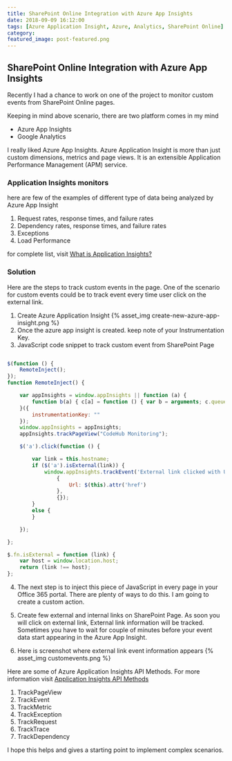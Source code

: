 ```yaml
---
title: SharePoint Online Integration with Azure App Insights
date: 2018-09-09 16:12:00
tags: [Azure Application Insight, Azure, Analytics, SharePoint Online]
category:
featured_image: post-featured.png  
---
```


## SharePoint Online Integration with Azure App Insights

Recently I had a chance to work on one of the project to monitor custom events from SharePoint Online pages.

Keeping in mind above scenario, there are two platform comes in my mind

* Azure App Insights
* Google Analytics

I really liked Azure App Insights. Azure Application Insight is more than just custom dimensions, metrics and page views. It is an extensible Application Performance Management (APM) service.

### Application Insights monitors

here are few of the examples of different type of data being analyzed by Azure App Insight

1. Request rates, response times, and failure rates
2. Dependency rates, response times, and failure rates
3. Exceptions
4. Load Performance 

for complete list, visit [What is Application Insights?](https://docs.microsoft.com/en-us/azure/application-insights/app-insights-overview)

### Solution

Here are the steps to track custom events in the page. One of the scenario for custom events could be to track event every time user click on the external link. 

1. Create Azure Application Insight
{% asset_img create-new-azure-app-insight.png %}
2. Once the azure app insight is created. keep note of your Instrumentation Key.
3. JavaScript code snippet to track custom event from SharePoint Page

``` JavaScript

$(function () {
    RemoteInject();
});
function RemoteInject() {

    var appInsights = window.appInsights || function (a) {
        function b(a) { c[a] = function () { var b = arguments; c.queue.push(function () { c[a].apply(c, b) }) } } var c = { config: a }, d = document, e = window; setTimeout(function () { var b = d.createElement("script"); b.src = a.url || "https://az416426.vo.msecnd.net/scripts/a/ai.0.js", d.getElementsByTagName("script")[0].parentNode.appendChild(b) }); try { c.cookie = d.cookie } catch (a) { } c.queue = []; for (var f = ["Event", "Exception", "Metric", "PageView", "Trace", "Dependency"]; f.length;)b("track" + f.pop()); if (b("setAuthenticatedUserContext"), b("clearAuthenticatedUserContext"), b("startTrackEvent"), b("stopTrackEvent"), b("startTrackPage"), b("stopTrackPage"), b("flush"), !a.disableExceptionTracking) { f = "onerror", b("_" + f); var g = e[f]; e[f] = function (a, b, d, e, h) { var i = g && g(a, b, d, e, h); return !0 !== i && c["_" + f](a, b, d, e, h), i } } return c
    }({
        instrumentationKey: ""
    });
    window.appInsights = appInsights;
    appInsights.trackPageView("CodeHub Monitoring");

    $('a').click(function () {

        var link = this.hostname;
        if ($('a').isExternal(link)) {           
            window.appInsights.trackEvent('External link clicked with URL',
                {
                    Url: $(this).attr('href')
                },
                {});
        }
        else { 
        }

    });

};

$.fn.isExternal = function (link) {
    var host = window.location.host;
    return (link !== host);
};

```

4. The next step is to inject this piece of JavaScript in every page in your Office 365 portal. There are plenty of ways to do this. I am going to create a custom action.

5. Create few external and internal links on SharePoint Page. As soon you will click on external link, External link information will be tracked. Sometimes you have to wait for couple of minutes before your event data start appearing in the Azure App Insight.

6. Here is screenshot where external link event information appears
{% asset_img customevents.png %}

Here are some of Azure Application Insights API Methods. For more information visit [Application Insights API Methods](https://docs.microsoft.com/en-us/azure/application-insights/app-insights-api-custom-events-metrics)

1. TrackPageView    
2. TrackEvent   
3. TrackMetric  
4. TrackException   
5. TrackRequest 
6. TrackTrace   
7. TrackDependency

I hope this helps and gives a starting point to implement complex scenarios.






